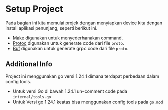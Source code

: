 # Setup Project
Pada bagian ini kita memulai projek dengan menyiapkan device kita dengan install aplikasi penunjang, seperti berikut ini.
- [Make](https://gnuwin32.sourceforge.net/packages/make.htm) digunakan untuk menyederhanakan command.
- [Protoc](https://github.com/protocolbuffers/protobuf/releases) digunakan untuk generate code dari file `proto`.
- [Buf](https://buf.build/docs/cli/installation/) digunakan untuk generate grpc code dari file `proto`.

## Additional Info
Project ini menggunakan go versi 1.24.1 dimana terdapat perbedaan dalam config tools.
- Untuk versi Go di bawah 1.24.1 un-comment code pada `internal/tools.go`
- Untuk Versi go 1.24.1 keatas bisa menggunakan config tools pada `go.mod`